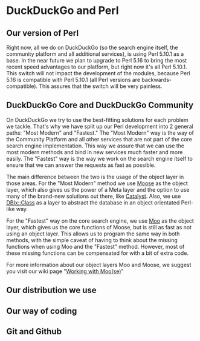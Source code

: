 # DuckDuckGo and Perl

## Our version of Perl

Right now, all we do on DuckDuckGo (so the search engine itself, the community platform and all additional services), is using Perl 5.10.1 as a base. In the near future we plan to upgrade to Perl 5.16 to bring the most recent speed advantages to our platform, but right now it's all Perl 5.10.1. This switch will not impact the development of the modules, because Perl 5.16 is compatible with Perl 5.10.1 (all Perl versions are backwards-compatible). This assures that the switch will be very painless.

## DuckDuckGo Core and DuckDuckGo Community

On DuckDuckGo we try to use the best-fitting solutions for each problem we tackle. That's why we have split up our Perl development into 2 general paths: "Most Modern" and "Fastest." The "Most Modern" way is the way of the Community Platform and all other services that are not part of the core search engine implementation. This way we assure that we can use the most modern methods and bind in new services much faster and more easily. The "Fastest" way is the way we work on the search engine itself to ensure that we can answer the requests as fast as possible.

The main difference between the two is the usage of the object layer in those areas. For the "Most Modern" method we use [Moose](https://metacpan.org/module/Moose) as the object layer, which also gives us the power of a Meta layer and the option to use many of the brand-new solutions out there, like [Catalyst](http://www.catalystframework.org/). Also, we use [DBIx::Class](http://metacpan.org/module/DBIx::Class) as a layer to abstract the database in an object orientated Perl-like way.

For the "Fastest" way on the core search engine, we use [Moo](https://metacpan.org/Moo) as the object layer, which gives us the core functions of Moose, but is still as fast as not using an object layer. This allows us to program the same way in both methods, with the simple caveat of having to think about the missing functions when using Moo and the "Fastest" method. However, most of these missing functions can be compensated for with a bit of extra code.

For more information about our object layers Moo and Moose, we suggest you visit our wiki page "[Working with Moo(se)](https://github.com/duckduckgo/duckduckgo/wiki/PerlOO)"

## Our distribution we use

## Our way of coding

## Git and Github

